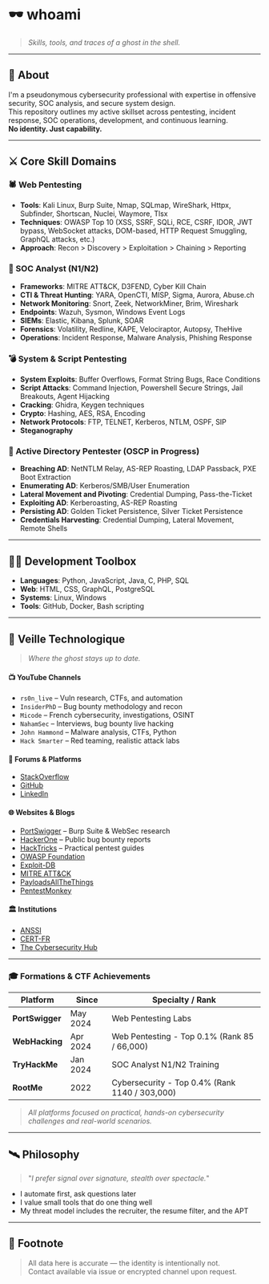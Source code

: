 # 🕶️ whoami

> _Skills, tools, and traces of a ghost in the shell._

---

## 🧠 About

I'm a pseudonymous cybersecurity professional with expertise in offensive security, SOC analysis, and secure system design.  
This repository outlines my active skillset across pentesting, incident response, SOC operations, development, and continuous learning.  
**No identity. Just capability.**

---

## ⚔️ Core Skill Domains

### 🕷️ Web Pentesting
- **Tools**: Kali Linux, Burp Suite, Nmap, SQLmap, WireShark, Httpx, Subfinder, Shortscan, Nuclei, Waymore, Tlsx
- **Techniques**: OWASP Top 10 (XSS, SSRF, SQLi, RCE, CSRF, IDOR, JWT bypass, WebSocket attacks, DOM-based, HTTP Request Smuggling, GraphQL attacks, etc.)
- **Approach**: Recon > Discovery > Exploitation > Chaining > Reporting

### 🎯 SOC Analyst (N1/N2)
- **Frameworks**: MITRE ATT&CK, D3FEND, Cyber Kill Chain
- **CTI & Threat Hunting**: YARA, OpenCTI, MISP, Sigma, Aurora, Abuse.ch
- **Network Monitoring**: Snort, Zeek, NetworkMiner, Brim, Wireshark
- **Endpoints**: Wazuh, Sysmon, Windows Event Logs
- **SIEMs**: Elastic, Kibana, Splunk, SOAR
- **Forensics**: Volatility, Redline, KAPE, Velociraptor, Autopsy, TheHive
- **Operations**: Incident Response, Malware Analysis, Phishing Response

### 💣 System & Script Pentesting
- **System Exploits**: Buffer Overflows, Format String Bugs, Race Conditions
- **Script Attacks**: Command Injection, Powershell Secure Strings, Jail Breakouts, Agent Hijacking
- **Cracking**: Ghidra, Keygen techniques
- **Crypto**: Hashing, AES, RSA, Encoding
- **Network Protocols**: FTP, TELNET, Kerberos, NTLM, OSPF, SIP
- **Steganography**

### 🔐 Active Directory Pentester (OSCP in Progress)
- **Breaching AD**: NetNTLM Relay, AS-REP Roasting, LDAP Passback, PXE Boot Extraction
- **Enumerating AD**: Kerberos/SMB/User Enumeration
- **Lateral Movement and Pivoting**: Credential Dumping, Pass-the-Ticket
- **Exploiting AD**: Kerberoasting, AS-REP Roasting
- **Persisting AD**: Golden Ticket Persistence, Silver Ticket Persistence
- **Credentials Harvesting**: Credential Dumping, Lateral Movement, Remote Shells

---

## 👨‍💻 Development Toolbox

- **Languages**: Python, JavaScript, Java, C, PHP, SQL
- **Web**: HTML, CSS, GraphQL, PostgreSQL
- **Systems**: Linux, Windows
- **Tools**: GitHub, Docker, Bash scripting

---

## 📡 Veille Technologique

> _Where the ghost stays up to date._

#### 📺 YouTube Channels
- `rs0n_live` – Vuln research, CTFs, and automation  
- `InsiderPhD` – Bug bounty methodology and recon  
- `Micode` – French cybersecurity, investigations, OSINT  
- `NahamSec` – Interviews, bug bounty live hacking  
- `John Hammond` – Malware analysis, CTFs, Python  
- `Hack Smarter` – Red teaming, realistic attack labs  

#### 🧠 Forums & Platforms
- [StackOverflow](https://stackoverflow.com)  
- [GitHub](https://github.com)  
- [LinkedIn](https://www.linkedin.com)  

#### 🌐 Websites & Blogs
- [PortSwigger](https://portswigger.net) – Burp Suite & WebSec research  
- [HackerOne](https://hackerone.com) – Public bug bounty reports  
- [HackTricks](https://book.hacktricks.xyz) – Practical pentest guides  
- [OWASP Foundation](https://owasp.org)  
- [Exploit-DB](https://www.exploit-db.com)  
- [MITRE ATT&CK](https://attack.mitre.org)  
- [PayloadsAllTheThings](https://github.com/swisskyrepo/PayloadsAllTheThings)  
- [PentestMonkey](http://pentestmonkey.net)  

#### 🏛️ Institutions
- [ANSSI](https://www.ssi.gouv.fr)  
- [CERT-FR](https://www.cert.ssi.gouv.fr)  
- [The Cybersecurity Hub](https://cybersecurityhub.fr)  

---

### 🎓 Formations & CTF Achievements

| Platform       | Since      | Specialty / Rank                            |
|----------------|------------|--------------------------------------------|
| **PortSwigger** | May 2024   | Web Pentesting Labs                        |
| **WebHacking**  | Apr 2024   | Web Pentesting - Top 0.1% (Rank 85 / 66,000) |
| **TryHackMe**   | Jan 2024   | SOC Analyst N1/N2 Training                  |
| **RootMe**      | 2022       | Cybersecurity - Top 0.4% (Rank 1140 / 303,000) |

> _All platforms focused on practical, hands-on cybersecurity challenges and real-world scenarios._

---

## 🛰️ Philosophy

> "_I prefer signal over signature, stealth over spectacle._"

- I automate first, ask questions later  
- I value small tools that do one thing well  
- My threat model includes the recruiter, the resume filter, and the APT  

---

## 🧾 Footnote

> All data here is accurate — the identity is intentionally not.  
> Contact available via issue or encrypted channel upon request.
